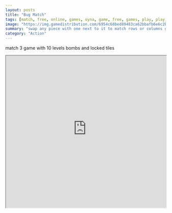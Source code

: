 ```yaml
---
layout: posts
title: "Bug Match"
tags: [match, free, online, games, oyna, game, free, games, play, play, games]
image: "https://img.gamedistribution.com/6954c68bed89483ca62bbafb6e6c2bac.jpg"
summary: "swap any piece with one next to it to match rows or columns get a match on every tile to complete the level before the time runs out  free online games oyna game free games play play games"
category: "Action"
---
```


match 3 game with 10 levels bombs and locked tiles

<iframe width="100%" height="480px;" src="https://html5.gamedistribution.com/6954c68bed89483ca62bbafb6e6c2bac/"></iframe>